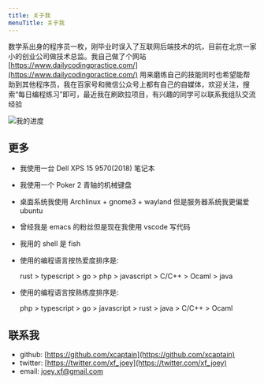 ```yaml
---
title: 关于我
menuTitle: 关于我
---
```


数学系出身的程序员一枚，刚毕业时误入了互联网后端技术的坑，目前在北京一家小的创业公司做技术总监。我自己做了个网站[https://www.dailycodingpractice.com/](https://www.dailycodingpractice.com/) 用来磨练自己的技能同时也希望能帮助到其他程序员，我在百家号和微信公众号上都有自己的自媒体，欢迎关注，搜索“每日编程练习”即可，最近我在刷欧拉项目，有兴趣的同学可以联系我组队交流经验

![我的进度](https://projecteuler.net/profile/xcaptain.png)

## 更多

- 我使用一台 Dell XPS 15 9570(2018) 笔记本
- 我使用一个 Poker 2 青轴的机械键盘
- 桌面系统我使用 Archlinux + gnome3 + wayland 但是服务器系统我更偏爱 ubuntu
- 曾经我是 emacs 的粉丝但是现在我使用 vscode 写代码
- 我用的 shell 是 fish
- 使用的编程语言按热爱度排序是:

  rust > typescript > go > php > javascript > C/C++ > Ocaml > java

- 使用的编程语言按熟练度排序是:

  php > typescript > go > javascript > rust > java > C/C++ > Ocaml

## 联系我

- github: [https://github.com/xcaptain](https://github.com/xcaptain)
- twitter: [https://twitter.com/xf_joey](https://twitter.com/xf_joey)
- email: [joey.xf@gmail.com](mailto://joey.xf@gmail.com)
